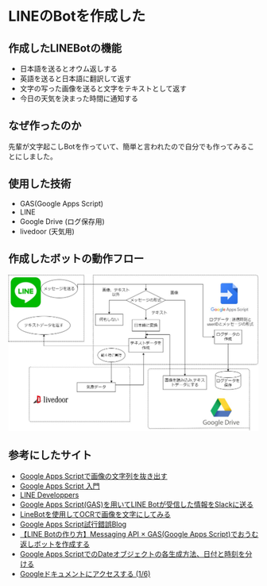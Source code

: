 # LINEのBotを作成した
## 作成したLINEBotの機能
- 日本語を送るとオウム返しする
- 英語を送ると日本語に翻訳して返す
- 文字の写った画像を送ると文字をテキストとして返す
- 今日の天気を決まった時間に通知する

## なぜ作ったのか
先輩が文字起こしBotを作っていて、簡単と言われたので自分でも作ってみることにしました。

## 使用した技術
- GAS(Google Apps Script)
- LINE
- Google Drive (ログ保存用)
- livedoor (天気用)

## 作成したボットの動作フロー
![動作フロー](動作フロー.jpg)

## 参考にしたサイト
- [Google Apps Scriptで画像の文字列を抜き出す](https://qiita.com/ttake/items/77f25a9c357ff2327868)
- [Google Apps Script 入門](https://qiita.com/t_imagawa/items/47fc130a419b9be0b447)
- [LINE Developpers](https://developers.line.biz/ja/services/messaging-api/)
- [Google Apps Script(GAS)を用いてLINE Botが受信した情報をSlackに送る](https://okawa.routecompass.net/gas-line-slack/#i-13)
- [LineBotを使用してOCRで画像を文字にしてみる](http://newtechnologylifestyle.net/linebotocr/)
- [Google Apps Script試行錯誤Blog](https://www.pre-practice.net/2018/01/blog-post_17.html)
- [【LINE Botの作り方】Messaging API × GAS(Google Apps Script)でおうむ返しボットを作成する](https://www.takeiho.com/messaging-api-gas)
- [Google Apps ScriptでのDateオブジェクトの各生成方法、日付と時刻を分ける](https://tonari-it.com/gas-date-object/)
- [Googleドキュメントにアクセスする (1/6)](http://libro.tuyano.com/index3?id=675001)